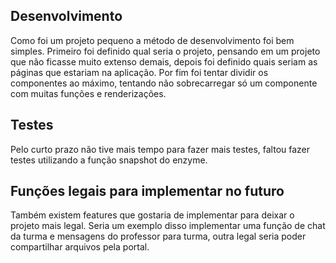 ## Desenvolvimento
Como foi um projeto pequeno a método de desenvolvimento foi bem simples. Primeiro foi definido qual seria o projeto, pensando em um projeto que não ficasse muito extenso demais, depois foi definido quais seriam as páginas que estariam na aplicação. Por fim foi tentar dividir os componentes ao máximo, tentando não sobrecarregar só um componente com muitas funções e renderizações.
## Testes
Pelo curto prazo não tive mais tempo para fazer mais testes, faltou fazer testes utilizando a função snapshot do enzyme.
## Funções legais para implementar no futuro
Também existem features que gostaria de implementar para deixar o projeto mais legal. Seria um exemplo disso implementar uma função de chat da turma e mensagens do professor para turma, outra legal seria poder compartilhar arquivos pela portal.
